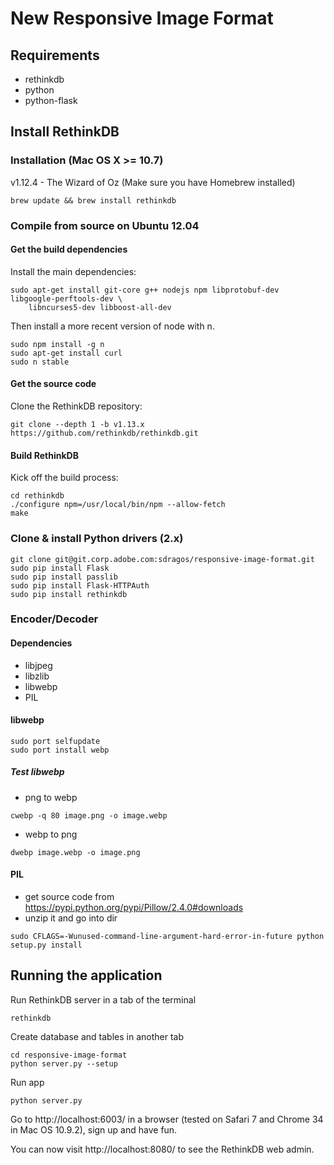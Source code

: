 # New Responsive Image Format

## Requirements

* rethinkdb
* python
* python-flask

## Install RethinkDB
### Installation (Mac OS X >= 10.7)
v1.12.4 - The Wizard of Oz (Make sure you have Homebrew installed)
```shell
brew update && brew install rethinkdb
```

### Compile from source on Ubuntu 12.04
#### Get the build dependencies
Install the main dependencies:
```shell
sudo apt-get install git-core g++ nodejs npm libprotobuf-dev libgoogle-perftools-dev \
    libncurses5-dev libboost-all-dev
```
Then install a more recent version of node with n.
```shell
sudo npm install -g n
sudo apt-get install curl
sudo n stable
```
#### Get the source code
Clone the RethinkDB repository:
```shell
git clone --depth 1 -b v1.13.x https://github.com/rethinkdb/rethinkdb.git
```
#### Build RethinkDB
Kick off the build process:
```shell
cd rethinkdb
./configure npm=/usr/local/bin/npm --allow-fetch
make
```

### Clone & install Python drivers (2.x)
```shell
git clone git@git.corp.adobe.com:sdragos/responsive-image-format.git
sudo pip install Flask
sudo pip install passlib
sudo pip install Flask-HTTPAuth
sudo pip install rethinkdb
```
### Encoder/Decoder
#### Dependencies
* libjpeg
* libzlib
* libwebp
* PIL

#### libwebp
```shell
sudo port selfupdate
sudo port install webp
```
##### Test libwebp
* png to webp
```shell
cwebp -q 80 image.png -o image.webp
```
* webp to png
```shell
dwebp image.webp -o image.png
```

#### PIL
* get source code from https://pypi.python.org/pypi/Pillow/2.4.0#downloads
* unzip it and go into dir
```shell
sudo CFLAGS=-Wunused-command-line-argument-hard-error-in-future python setup.py install
```

## Running the application

Run RethinkDB server in a tab of the terminal
```shell
rethinkdb
```
Create database and tables in another tab
```shell
cd responsive-image-format
python server.py --setup
```
Run app
```shell
python server.py
```
Go to http://localhost:6003/ in a browser (tested on Safari 7 and Chrome 34 in Mac OS 10.9.2), sign up and have fun.

You can now visit http://localhost:8080/ to see the RethinkDB web admin.
